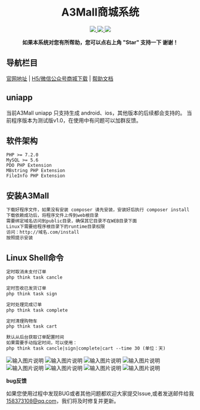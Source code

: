 <h1 align="center">A3Mall商城系统</h1> 
<p align="center">
    <a href="http://www.a3-mall.com">
        <img src="https://img.shields.io/badge/Website-A3Mall-important.svg" />
    </a>
<a href="http://www.a3-mall.com">
        <img src="https://img.shields.io/badge/Licence-GPL3.0-green.svg" />
    </a>
    <a href="http://www.a3-mall.com">
        <img src="https://img.shields.io/badge/Edition-v1.0.9-blue.svg" />
    </a>
</p>
<p align="center">    
    <b>如果本系统对您有所帮助，您可以点右上角 "Star" 支持一下 谢谢！</b>
</p>


## 导航栏目
 [官网地址](http://www.a3-mall.com)
 | [H5/微信公众号商城下载](https://gitee.com/xzncit/A3Mall)
 | [帮助文档](http://doc.a3-mall.com)
   
## uniapp
当前A3Mall uniapp 只支持生成 android、ios，其他版本的后续都会支持的。
当前程序版本为测试版v1.0，在使用中有问题可以加群反馈。

## 软件架构
    PHP >= 7.2.0
    MySQL >= 5.6
    PDO PHP Extension
    MBstring PHP Extension
    FileInfo PHP Extension
   
## 安装A3Mall

```html
下载好程序文件，如果没有安装 composer 请先安装，安装好后执行 composer install
下载依赖成功后，将程序文件上传到web根目录
需要绑定域名访问到public目录，确保其它目录不在WEB目录下面
Linux下需要给程序根目录下的runtime目录权限
访问：http://域名.com/install
按照提示安装
```

## Linux Shell命令
```html
定时取消未支付订单
php think task cancle

定时签收已发货订单
php think task sign

定时处理完成订单
php think task complete

定时清理购物车
php think task cart

默认从后台获取订单配置时间
如果需要手动指定时间，可以使用：
php think task cancle|sign|complete|cart --time 30 (单位：天)
```


![输入图片说明](https://gitee.com/xzncit/A3Mall-APP/raw/master/readme/images/app/1.jpg "1.jpg")
![输入图片说明](https://gitee.com/xzncit/A3Mall-APP/raw/master/readme/images/app/2.jpg "2.jpg")
![输入图片说明](https://gitee.com/xzncit/A3Mall-APP/raw/master/readme/images/app/3.jpg "3.jpg")
![输入图片说明](https://gitee.com/xzncit/A3Mall-APP/raw/master/readme/images/app/4.jpg "4.jpg")
![输入图片说明](https://gitee.com/xzncit/A3Mall-APP/raw/master/readme/images/app/5.jpg "5.jpg")
![输入图片说明](https://gitee.com/xzncit/A3Mall-APP/raw/master/readme/images/app/6.jpg "6.jpg")
![输入图片说明](https://gitee.com/xzncit/A3Mall-APP/raw/master/readme/images/app/7.jpg "7.jpg")
![输入图片说明](https://gitee.com/xzncit/A3Mall-APP/raw/master/readme/images/app/8.jpg "8.jpg")


 **bug反馈**

如果您使用过程中发现BUG或者其他问题都欢迎大家提交Issue,或者发送邮件给我 158373108@qq.com，我们将及时修复并更新。
